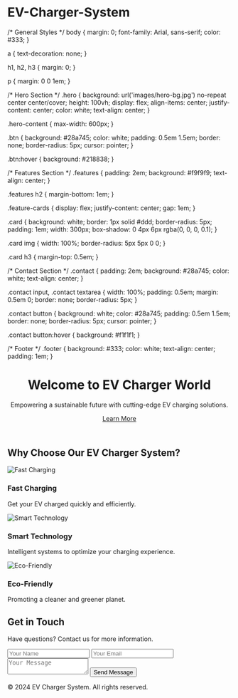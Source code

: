 # EV-Charger-System
<!DOCTYPE html>
<html lang="en">
<head>
  <meta charset="UTF-8">
  <meta name="viewport" content="width=device-width, initial-scale=1.0">
  <title>EV Charger System</title>
  <link rel="stylesheet" href="styles.css">
  /* General Styles */
body {
  margin: 0;
  font-family: Arial, sans-serif;
  color: #333;
}

a {
  text-decoration: none;
}

h1, h2, h3 {
  margin: 0;
}

p {
  margin: 0 0 1em;
}

/* Hero Section */
.hero {
  background: url('images/hero-bg.jpg') no-repeat center center/cover;
  height: 100vh;
  display: flex;
  align-items: center;
  justify-content: center;
  color: white;
  text-align: center;
}

.hero-content {
  max-width: 600px;
}

.btn {
  background: #28a745;
  color: white;
  padding: 0.5em 1.5em;
  border: none;
  border-radius: 5px;
  cursor: pointer;
}

.btn:hover {
  background: #218838;
}

/* Features Section */
.features {
  padding: 2em;
  background: #f9f9f9;
  text-align: center;
}

.features h2 {
  margin-bottom: 1em;
}

.feature-cards {
  display: flex;
  justify-content: center;
  gap: 1em;
}

.card {
  background: white;
  border: 1px solid #ddd;
  border-radius: 5px;
  padding: 1em;
  width: 300px;
  box-shadow: 0 4px 6px rgba(0, 0, 0, 0.1);
}

.card img {
  width: 100%;
  border-radius: 5px 5px 0 0;
}

.card h3 {
  margin-top: 0.5em;
}

/* Contact Section */
.contact {
  padding: 2em;
  background: #28a745;
  color: white;
  text-align: center;
}

.contact input, .contact textarea {
  width: 100%;
  padding: 0.5em;
  margin: 0.5em 0;
  border: none;
  border-radius: 5px;
}

.contact button {
  background: white;
  color: #28a745;
  padding: 0.5em 1.5em;
  border: none;
  border-radius: 5px;
  cursor: pointer;
}

.contact button:hover {
  background: #f1f1f1;
}

/* Footer */
.footer {
  background: #333;
  color: white;
  text-align: center;
  padding: 1em;
}
</head>
<body>
  <header class="hero">
    <div class="hero-content">
      <h1>Welcome to EV Charger World</h1>
      <p>Empowering a sustainable future with cutting-edge EV charging solutions.</p>
      <a href="#features" class="btn">Learn More</a>
    </div>
  </header>

  <section id="features" class="features">
    <h2>Why Choose Our EV Charger System?</h2>
    <div class="feature-cards">
      <div class="card">
        <img src="images/fast-charging.jpg" alt="Fast Charging">
        <h3>Fast Charging</h3>
        <p>Get your EV charged quickly and efficiently.</p>
      </div>
      <div class="card">
        <img src="images/smart-tech.jpg" alt="Smart Technology">
        <h3>Smart Technology</h3>
        <p>Intelligent systems to optimize your charging experience.</p>
      </div>
      <div class="card">
        <img src="images/eco-friendly.jpg" alt="Eco-Friendly">
        <h3>Eco-Friendly</h3>
        <p>Promoting a cleaner and greener planet.</p>
      </div>
    </div>
  </section>

  <section id="contact" class="contact">
    <h2>Get in Touch</h2>
    <p>Have questions? Contact us for more information.</p>
    <form>
      <input type="text" placeholder="Your Name" required>
      <input type="email" placeholder="Your Email" required>
      <textarea placeholder="Your Message" required></textarea>
      <button type="submit" class="btn">Send Message</button>
    </form>
  </section>

  <footer class="footer">
    <p>&copy; 2024 EV Charger System. All rights reserved.</p>
  </footer>
</body>
</html>
